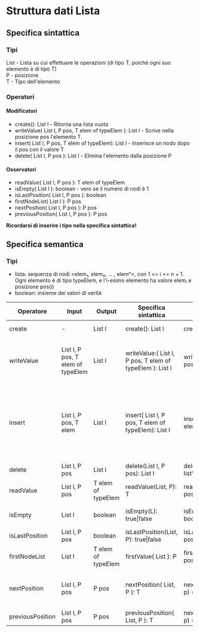 # Struttura dati Lista

## Specifica sintattica

### Tipi
List - Lista su cui effettuare le operazioni (di tipo T, poichè ogni suo elemento è di tipo T)  
P - posizione  
T - Tipo dell'elemento


### Operatori
#### Modificatori
- create(): List l - Ritorna una lista vuota
- writeValue( List l, P pos, T elem of typeElem ): List l - Scrive nella posizione pos l'elemento T.
- insert( List l, P pos, T elem of typeElem): List l - Inserisce un nodo dopo il pos con il valore T
- delete( List l, P pos ): List l - Elimina l'elemento dalla posizione P
#### Osservatori
- readValue( List l, P pos ): T elem of typeElem
- isEmpty( List l ): boolean - vero se il numero di nodi è 1
- isLastPosition( List l, P pos ): boolean
- firstNodeList( List l ): P pos
- nextPosition( List l, P pos ): P pos
- previousPosition( List l, P pos ): P pos

**Ricordarsi di inserire i tipo nella specifica sintattica!**

## Specifica semantica
### Tipi
- lista: sequenza di nodi <elem₁, elem₂, ... , elemⁿ>, con 1 <= i <= n + 1.  Ogni elemento è di tipo typeElem, e l'i-esimo elemento ha valore elemᵢ e posizione pos(i)
- boolean: insieme dei valori di verità

Operatore | Input | Output | Specifica sintattica | Specifica semantica | Pre-condizioni | Post-condizioni | Note
---------|--|--------|---------|--|--|--|--
  create | - | List l  | create(): List l | create() = l' | - | l' = lista vuota | 
 writeValue | List l, P pos, T elem of typeElem | List l | writeValue:( List l, P pos, T elem of typeElem ): List l | writeValue(list, pos, elem) = list' | - |  list' = list + elemento elem in posizione pos | 
 insert | List l, P pos, T elem | List l | insert( List l, P pos, T elem of typeElem): List l | insert(list, pos, elem) = list' | 1 <= pos <= n + 1 | list' = (1 <= pos <= n) ? <a<sub>1</sub>, a<sub>2</sub> ... a<sub>i-1</sub>, **elem**, a<sub>i+1</sub>, ... a<sub>n</sub>> : a<sub>1</sub>, a<sub>2</sub> ... a<sub>i-1</sub>, a<sub>i</sub>, a<sub>i+1</sub>, ... a<sub>n</sub>, **elem**> | 
 delete | List l, P pos | List l | delete(List l, P pos): List l | delete(list, pos) = list' | 1 <= pos <= n + 1 | - | 
readValue | List l, P pos | T elem of typeElem | readValue(List, P): T | readValue(list, pos) = elem | 1 <= pos <= n + 1 | elem = elem(i) | 
isEmpty | List l | boolean | isEmpty(L): true\|false | isEmpty(list) = bool | - | b = ( list = <> ) | Operatore equivalente a isLastPosition(firstNodeList(list), list)
isLastPosition | List l, P pos | boolean | isLastPosition(List, P): true\|false | isLastPosition(list, pos) = b | 1 <= pos <= n + 1 | b = (pos == n + 1) | 
firstNodeList | List l | T elem of typeElem | firstValue( List ): P | firstValue( list ): pos | !isEmpty(list) | pos = pos(1) | 
nextPosition| List l, P pos |  P pos | nextPosition( List, P ): T | nextPosition(list, p) = elem | !isLastPosition(list, p) && !isEmpty(list) && p = pos(i), 1 <= i <= n | elem = pos(i + 1) | 
previousPosition | List l, P pos |  P pos | previousPosition( List, P ): T | nextPosition(list, p) = elem | p = pos(i), 1 < i <= n | elem = pos(i - 1) | 